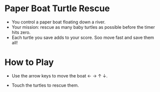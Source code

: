 # Paper Boat Turtle Rescue

- You control a paper boat floating down a river.
- Your mission: rescue as many baby turtles as possible before the timer hits zero.
- Each turtle you save adds to your score. Soo move fast and save them all!

# How to Play

- Use the arrow keys to move the boat ← → ↑ ↓.

- Touch the turtles to rescue them.


